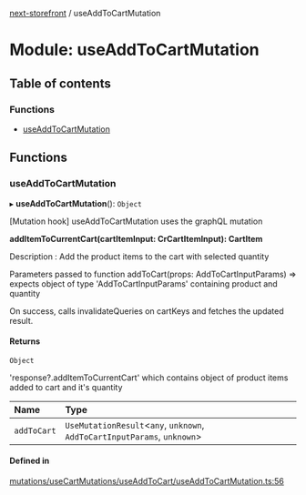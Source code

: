 [next-storefront](../README.md) / useAddToCartMutation

# Module: useAddToCartMutation

## Table of contents

### Functions

- [useAddToCartMutation](useAddToCartMutation.md#useaddtocartmutation)

## Functions

### useAddToCartMutation

▸ **useAddToCartMutation**(): `Object`

[Mutation hook] useAddToCartMutation uses the graphQL mutation

<b>addItemToCurrentCart(cartItemInput: CrCartItemInput): CartItem</b>

Description : Add the product items to the cart with selected quantity

Parameters passed to function addToCart(props: AddToCartInputParams) => expects object of type 'AddToCartInputParams' containing product and quantity

On success, calls invalidateQueries on cartKeys and fetches the updated result.

#### Returns

`Object`

'response?.addItemToCurrentCart' which contains object of product items added to cart and it's quantity

| Name        | Type                                                                      |
| :---------- | :------------------------------------------------------------------------ |
| `addToCart` | `UseMutationResult`<`any`, `unknown`, `AddToCartInputParams`, `unknown`\> |

#### Defined in

[mutations/useCartMutations/useAddToCart/useAddToCartMutation.ts:56](https://github.com/KiboSoftware/nextjs-storefront/blob/561a164/hooks/mutations/useCartMutations/useAddToCart/useAddToCartMutation.ts#L56)
